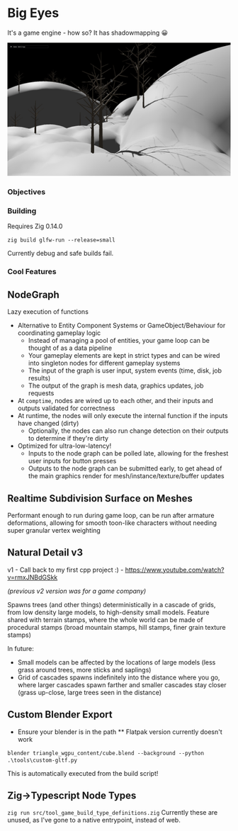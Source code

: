 # Big Eyes

It's a game engine - how so? It has shadowmapping 😀

![image](Readme-shadow_mapping.png)

### Objectives


### Building

Requires Zig 0.14.0

```
zig build glfw-run --release=small
```

Currently debug and safe builds fail.

### Cool Features


## NodeGraph

Lazy execution of functions
* Alternative to Entity Component Systems or GameObject/Behaviour for coordinating gameplay logic
  * Instead of managing a pool of entities, your game loop can be thought of as a data pipeline
  * Your gameplay elements are kept in strict types and can be wired into singleton nodes for different gameplay systems
  * The input of the graph is user input, system events (time, disk, job results)
  * The output of the graph is mesh data, graphics updates, job requests
* At `comptime`, nodes are wired up to each other, and their inputs and outputs validated for correctness
* At runtime, the nodes will only execute the internal function if the inputs have changed (dirty)
  * Optionally, the nodes can also run change detection on their outputs to determine if they're dirty
* Optimized for ultra-low-latency!
  * Inputs to the node graph can be polled late, allowing for the freshest user inputs for button presses
  * Outputs to the node graph can be submitted early, to get ahead of the main graphics render for mesh/instance/texture/buffer updates

## Realtime Subdivision Surface on Meshes

Performant enough to run during game loop, can be run after armature deformations, allowing for smooth toon-like characters without needing super granular vertex weighting

## Natural Detail v3 

v1 - Call back to my first cpp project :) - https://www.youtube.com/watch?v=rmxJNBdGSkk

 *(previous v2 version was for a game company)*

Spawns trees (and other things) deterministically in a cascade of grids, from low density large models, to high-density small models.
Feature shared with terrain stamps, where the whole world can be made of procedural stamps (broad mountain stamps, hill stamps, finer grain texture stamps)

In future:
* Small models can be affected by the locations of large models (less grass around trees, more sticks and saplings)
* Grid of cascades spawns indefinitely into the distance where you go, where larger cascades spawn farther and smaller cascades stay closer (grass up-close, large trees seen in the distance)

## Custom Blender Export

* Ensure your blender is in the path
** Flatpak version currently doesn't work
```
blender triangle_wgpu_content/cube.blend --background --python .\tools\custom-gltf.py
```
This is automatically executed from the build script!

## Zig->Typescript Node Types
`zig run src/tool_game_build_type_definitions.zig`
Currently these are unused, as I've gone to a native entrypoint, instead of web.
